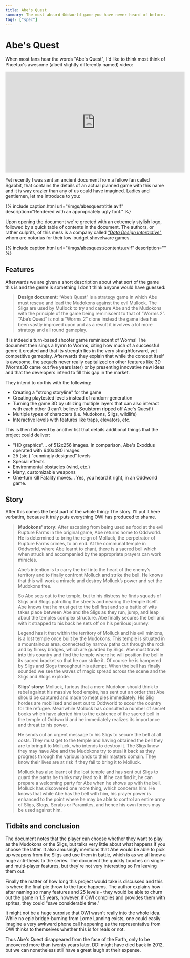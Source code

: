 ```yaml
---
title: Abe's Quest
summary: The most absurd Oddworld game you have never heard of before.
tags: ["spec"]
---
```


# Abe's Quest

When most fans hear the words "Abe's Quest", I'd like to think most think of Phoetux's awesome (albeit slightly differently named) video:

<iframe width="560" height="315" src="https://www.youtube-nocookie.com/embed/GNj7MFPGWZ4" frameborder="0" allow="accelerometer; autoplay; clipboard-write; encrypted-media; gyroscope; picture-in-picture" allowfullscreen></iframe>

Yet recently I was sent an ancient document from a fellow fan called Sgabbit, that contains the details of an actual planned game with this name and it is way crazier than any of us could have imagined. Ladies and gentlemen, let me introduce to you:

{% include caption.html url="/imgs/abesquest/title.avif" description="Rendered with an appropriately ugly font." %}

Upon opening the document we're greeted with an extremely stylish logo, followed by a quick table of contents in the document. The authors, or rather culprits, of this mess is a company called [_"Data Design Interactive"_](https://crappygames.miraheze.org/wiki/Data_Design_Interactive), whom are notorius for their low-budget shovelware games.

{% include caption.html url="/imgs/abesquest/contents.avif" description="" %}

## Features

Afterwards we are given a short description about what sort of the game this is and the genre is something I don't think anyone would have guessed:

> **Design document:** “Abe’s Quest” is a strategy game in which Abe must rescue and lead the Mudokons against the evil Mullock. The Sligs are used by Mullock to try and capture Abe and the Mudokons with the principle of the game being reminiscent to that of “Worms 2”. “Abe’s Quest” is not a “Worms 2” clone instead the game idea has been vastly improved upon and as a result it involves a lot more strategy and all round gameplay.

It is indeed a turn-based shooter game reminiscent of Worms! The document then sings a hymn to Worms, citing how much of a successful genre it created and that its strength lies in the very straightforward, yet competitive gameplay. Afterwards they explain that while the concept itself is awesome, the sequels never really capitalized on other features like 3D (Worms3D came out five years later) or by presenting innovative new ideas and that the developers intend to fill this gap in the market.

They intend to do this with the following:

- Creating a "strong storyline" for the game
- Creating playtested levels instead of random-generation
- Turning the game 3D by utilizing multiple layers that can also interact with each other (I can't believe Soulstorm ripped off Abe's Quest!)
- Multiple types of characters (i.e. Mudokons, Sligs, wildlife)
- Interactive levels with features like traps, elevators, etc.

This is then followed by another list that details additional things that the project could deliver:

- "HD graphics"... of 512x256 images. In comparison, Abe's Exoddus operated with 640x480 images.
- 25 (sic.) "cunningly designed" levels
- Special effects
- Environmental obstacles (wind, etc.)
- Many, customizable weapons
- One-turn kill Fatality moves... Yes, you heard it right, in an Oddworld game.

## Story

After this comes the best part of the whole thing: The story. I'll put it here verbatim, because it truly puts everything OWI has produced to shame.

> **Mudokons' story:** After escaping from being used as food at the evil Rupture Farms in the original game, Abe returns home to Oddworld. He is determined to bring the reign of Molluck, the perpetrator of Rupture Farms crimes, to an end. At the communal temple in Oddworld, where Abe learnt to chant, there is a sacred bell which when struck and accompanied by the appropriate prayers can work miracles.
>
> Abe’s intention is to carry the bell into the heart of the enemy’s territory and to finally confront Molluck and strike the bell. He knows that this will work a miracle and destroy Molluck’s power and set the Mudokons free.
>
> So Abe sets out to the temple, but to his distress he finds squads of Sligs and Slogs patrolling the streets and nearing the temple itself. Abe knows that he must get to the bell first and so a battle of wits takes place between Abe and the Sligs as they run, jump, and leap about the temples complex structure. Abe finally secures the bell and with it strapped to his back he sets off on his perilous journey.
>
> Legend has it that within the territory of Molluck and his evil minions, is a lost temple once built by the Mudokons. This temple is situated in a mountainous area, connected by narrow paths cut through the rock and by flimsy bridges, which are guarded by Sligs. Abe must travel into this country and find the temple where he will position the bell in its sacred bracket so that he can strike it. Of course he is hampered by Sligs and Slogs throughout his attempt. When the bell has finally sounded we see the waves of magic spread across the scene and the Sligs and Slogs explode.

> **Sligs' story:** Molluck, furious that a mere Mudokon should think to rebel against his massive food empire, has sent out an order that Abe should be captured and made to meat pies immediately. His Slig hordes are mobilised and sent out to Oddworld to scour the country for the refugee. Meanwhile Molluck has consulted a number of secret books which have alerted him to the existence of the sacred bell in the temple of Oddworld and he immediately realizes its importance and threat to his power.
>
> He sends out an urgent message to his Sligs to secure the bell at all costs. They must get to the temple and having obtained the bell they are to bring it to Molluck, who intends to destroy it. The Sligs know they may have Abe and the Mudokons try to steal it back as they progress through the various lands to their masters domain. They know their lives are at risk if they fail to bring it to Molluck.
>
> Molluck has also learnt of the lost temple and has sent out Sligs to guard the paths he thinks may lead to it. If he can find it, he can prepare a welcoming party for Abe when he shows up with the bell. Molluck has discovered one more thing, which concerns him. He knows that while Abe has the bell with him, his prayer power is enhanced to the point where he may be able to control an entire army of Sligs, Slogs, Scrabs or Paramites, and hence his own forces may be used against him.

## Tidbits and conclusion

The document notes that the player can choose whether they want to play as the Mudokons or the Sligs, but talks very little about what happens if you choose the latter. It also amusingly mentions that Abe would be able to pick up weapons from the Sligs and use them in battle, which is as we all know a huge anti-thesis to the series. The document the quickly touches on single- and multi-player features, but they're not very interesting so I'm leaving them out.

Finally the matter of how long this project would take is discussed and this is where the final pie throw to the face happens. The author explains how - after naming so many features and 25 levels - they would be able to churn out the game in 1.5 years, however, if OWI complies and provides them with sprites, they could "save considerable time."

It might not be a huge surprise that OWI wasn't really into the whole idea. While no epic bridge-burning from Lorne Lanning exists, one could easily imagine a very awkward phone call happening as the representative from OWI thinks to themselves whether this is for reals or not.

Thus Abe's Quest disappeared from the face of the Earth, only to be uncovered more than twenty years later. DDI might have died back in 2012, but we can nonetheless still have a great laugh at their expense.

